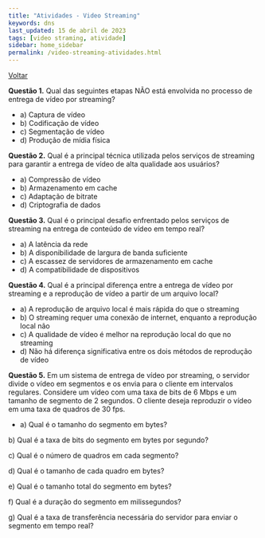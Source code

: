 ```yaml
---
title: "Atividades - Video Streaming"
keywords: dns
last_updated: 15 de abril de 2023 
tags: [video straming, atividade]
sidebar: home_sidebar
permalink: /video-streaming-atividades.html
---
```

[Voltar](/redes2.html)


**Questão 1.** Qual das seguintes etapas NÃO está envolvida no processo de entrega de vídeo por streaming?
- a) Captura de vídeo 
- b) Codificação de vídeo
- c) Segmentação de vídeo
- d) Produção de mídia física <!-- correta -->

 **Questão 2.**   Qual é a principal técnica utilizada pelos serviços de streaming para garantir a entrega de vídeo de alta qualidade aos usuários?
- a) Compressão de vídeo
- b) Armazenamento em cache
- c) Adaptação de bitrate <!-- correta -->
- d) Criptografia de dados
<!-- A adaptação de bitrate é uma técnica utilizada pelos serviços de streaming para ajustar a qualidade do vídeo com base na largura de banda disponível no dispositivo do usuário e garantir que o vídeo seja entregue sem interrupções ou buffering. Quando a conexão de internet do usuário é mais lenta, a qualidade do vídeo é reduzida para evitar interrupções e, quando a conexão é mais rápida, a qualidade do vídeo é aumentada para proporcionar uma experiência de visualização melhor. A compressão de vídeo, armazenamento em cache e criptografia de dados são técnicas importantes, mas não são a principal técnica utilizada para garantir a entrega de vídeo de alta qualidade aos usuários. -->

**Questão 3.** Qual é o principal desafio enfrentado pelos serviços de streaming na entrega de conteúdo de vídeo em tempo real?
- a) A latência da rede <!-- correta -->
- b) A disponibilidade de largura de banda suficiente
- c) A escassez de servidores de armazenamento em cache
- d) A compatibilidade de dispositivos
<!-- A latência da rede. A latência é o tempo de atraso entre a transmissão de um pacote de dados e a sua recepção, e é um dos principais desafios na entrega de conteúdo de vídeo em tempo real. Isso ocorre porque a transmissão de vídeo é sensível à latência e qualquer atraso pode resultar em interrupções ou buffering durante a reprodução do vídeo. Embora a disponibilidade de largura de banda seja importante, a latência é um fator crítico para a qualidade da experiência do usuário durante a reprodução de vídeo em tempo real. -->

**Questão 4.**  Qual é a principal diferença entre a entrega de vídeo por streaming e a reprodução de vídeo a partir de um arquivo local?
- a) A reprodução de arquivo local é mais rápida do que o streaming
- b) O streaming requer uma conexão de internet, enquanto a reprodução local não <!-- correta -->
- c) A qualidade de vídeo é melhor na reprodução local do que no streaming
- d) Não há diferença significativa entre os dois métodos de reprodução de vídeo
<!-- A principal diferença entre a entrega de vídeo por streaming e a reprodução de vídeo a partir de um arquivo local é que o streaming requer uma conexão de internet constante e estável para transmitir o conteúdo de vídeo em tempo real, enquanto a reprodução local não precisa de uma conexão à internet após o download do arquivo de vídeo. Além disso, o streaming é otimizado para adaptar o fluxo de dados de acordo com a largura de banda disponível, enquanto a reprodução local não precisa ajustar a qualidade do vídeo de acordo com a velocidade da conexão. -->

**Questão 5.** Em um sistema de entrega de vídeo por streaming, o servidor divide o vídeo em segmentos e os envia para o cliente em intervalos regulares. Considere um vídeo com uma taxa de bits de 6 Mbps e um tamanho de segmento de 2 segundos. O cliente deseja reproduzir o vídeo em uma taxa de quadros de 30 fps.
- a) Qual é o tamanho do segmento em bytes?
<!-- 6 Mbps * 2 s / 8 bits por byte = 1.5 MB -->
b) Qual é a taxa de bits do segmento em bytes por segundo?
<!-- 1.5 MB / 2 s = 750 KB/s -->
c) Qual é o número de quadros em cada segmento?
<!-- 30 fps * 2 s = 60 quadros-->
d) Qual é o tamanho de cada quadro em bytes?
<!-- 1.5 MB / 60 quadros = 25 KB -->
e) Qual é o tamanho total do segmento em bytes?
<!-- 1.5 MB -->
f) Qual é a duração do segmento em milissegundos?
<!-- 2 s * 1000 ms/s = 2000 ms -->
g) Qual é a taxa de transferência necessária do servidor para enviar o segmento em tempo real?
<!-- 1.5 MB / 2 s = 6 Mbps -->